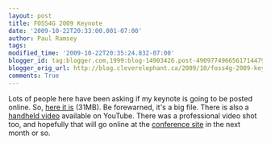 ```yaml
---
layout: post
title: FOSS4G 2009 Keynote
date: '2009-10-22T20:33:00.001-07:00'
author: Paul Ramsey
tags: 
modified_time: '2009-10-22T20:35:24.832-07:00'
blogger_id: tag:blogger.com,1999:blog-14903426.post-4909774966561714479
blogger_orig_url: http://blog.cleverelephant.ca/2009/10/foss4g-2009-keynote.html
comments: True
---
```


Lots of people here have been asking if my keynote is going to be posted online. So, [here it is](http://s3.cleverelephant.ca/foss4g2009-keynote.pdf) (31MB). Be forewarned, it's a big file. There is also a [handheld video](http://www.youtube.com/watch?v=zB_a28vBtBk) available on YouTube. There was a professional video shot too, and hopefully that will go online at the [conference site](http://2009.foss4g.org/) in the next month or so.

